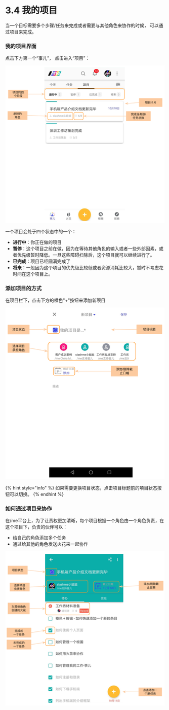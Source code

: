 # 3.4 我的项目

当一个目标需要多个步骤/任务来完成或者需要与其他角色来协作的时候， 可以通过项目来完成。

### **我的项目界面**

点击下方第一个“事儿”， 点击进入“项目”：

![](../../.gitbook/assets/m6-1.png)

一个项目会处于四个状态中的一个：

* **进行中**：你正在做的项目
* **暂停**：这个项目之前在做，因为在等待其他角色的输入或者一些外部因素，或者优先级暂时降低。一旦这些障碍扫除后，这个项目就可以继续进行了。
* **已完成**：项目已经圆满完成了
* **将来**：一般因为这个项目的优先级比较低或者资源消耗比较大，暂时不考虑花时间在这个项目上。

### **添加项目的方式**

在项目栏下，点击下方的橙色"+"按钮来添加新项目

![&#x521B;&#x5EFA;&#x65B0;&#x9879;&#x76EE;](../../.gitbook/assets/m6-2.png)

{% hint style="info" %}
如果需要更换项目状态，点击项目标题前的项目状态按钮可以切换。
{% endhint %}

### **如何通过项目来协作**

在/me平台上，为了让责权更加清晰，每个项目根据一个角色由一个角色负责，在这个项目下，负责的伙伴可以：

* 给自己的角色添加多个任务
* 通过给其他的角色发送火花来一起协作

![&#x9879;&#x76EE;&#x5185;&#x9875;](../../.gitbook/assets/m6-3.png)

